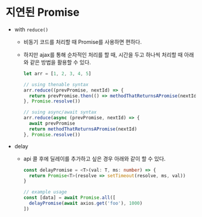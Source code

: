 # 지연된 Promise

- with `reduce()`
  - 비동기 코드를 처리할 때 Promise를 사용하면 편하다.
  - 하지만 ajax를 통해 순차적인 처리를 할 때, 시간을 두고 하나씩 처리할 때 아래와 같은 방법을 활용할 수 있다.

    ```ts
    let arr = [1, 2, 3, 4, 5]

    // using thenable syntax
    arr.reduce((prevPromise, nextId) => {
      return prevPromise.then(() => methodThatReturnsAPromise(nextId))
    }, Promise.resolve())

    // suing async/await syntax
    arr.reduce(async (prevPromise, nextId) => {
      await prevPromise
      return methodThatReturnsAPromise(nextId)
    }, Promise.resolve())
    ```

- delay
  - api 콜 후에 딜레이를 추가하고 싶은 경우 아래와 같이 할 수 있다.

    ```ts
    const delayPromise = <T>(val: T, ms: number) => {
      return Promise<T>(resolve => setTimeout(resolve, ms, val))
    }

    // example usage
    const [data] = await Promise.all([
      delayPromise(await axios.get('foo'), 1000)
    ])
    ```
